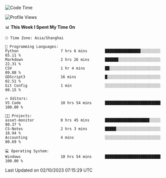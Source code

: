 <!--START_SECTION:waka-->
![Code Time](http://img.shields.io/badge/Code%20Time-1%2C272%20hrs%2059%20mins-blue)

![Profile Views](http://img.shields.io/badge/Profile%20Views-1-blue)

📊 **This Week I Spent My Time On** 

```text
🕑︎ Time Zone: Asia/Shanghai

💬 Programming Languages: 
Python                   7 hrs 6 mins        ████████████████░░░░░░░░░   65.11 % 
Markdown                 2 hrs 26 mins       ██████░░░░░░░░░░░░░░░░░░░   22.31 % 
CSV                      1 hr 4 mins         ██░░░░░░░░░░░░░░░░░░░░░░░   09.88 % 
GDScript3                16 mins             █░░░░░░░░░░░░░░░░░░░░░░░░   02.51 % 
Git Config               1 min               ░░░░░░░░░░░░░░░░░░░░░░░░░   00.15 % 

🔥 Editors: 
VS Code                  10 hrs 54 mins      █████████████████████████   100.00 % 

🐱‍💻 Projects: 
asset-monitor            8 hrs 45 mins       ████████████████████░░░░░   80.37 % 
CS-Notes                 2 hrs 3 mins        █████░░░░░░░░░░░░░░░░░░░░   18.94 % 
Accounting               4 mins              ░░░░░░░░░░░░░░░░░░░░░░░░░   00.69 % 

💻 Operating System: 
Windows                  10 hrs 54 mins      █████████████████████████   100.00 % 
```


 Last Updated on 02/10/2023 07:15:29 UTC
<!--END_SECTION:waka-->